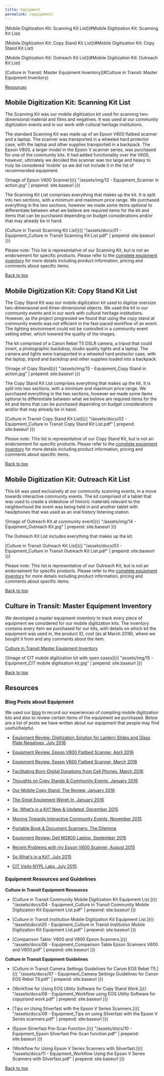 ```yaml
---
title: Equipment
permalink: /equipment/
---
```



<a name="top"></a>

[Mobile Digitization Kit: Scanning Kit List](#Mobile Digitization Kit: Scanning Kit List)

[Mobile Digitization Kit: Copy Stand Kit List](#Mobile Digitization Kit: Copy Stand Kit List)

[Mobile Digitization Kit: Outreach Kit List](#Mobile Digitization Kit: Outreach Kit List)

[Culture in Transit: Master Equipment Inventory](#Culture in Transit: Master Equipment Inventory)

[Resources](#Resources)




## <a class="anchor" name="Mobile Digitization Kit: Scanning Kit List"></a>Mobile Digitization Kit: Scanning Kit List
The Scanning Kit was our mobile digitization kit used for scanning two-dimensional material and films and negatives. It was used at our community digitization events and in our work with cultural heritage institutions.


The standard Scanning Kit was made up of an Epson V600 flatbed scanner and a laptop. The scanner was transported in a wheeled hard protector case, with the laptop and other supplies transported in a backpack. The Epson V800, a larger model in the Epson V scanner series, was purchased for one of the community kits. It had added functionality over the V600, however, ultimately we decided this scanner was too large and heavy to truly be considered ‘mobile’ so we did not include it in the list of recommended equipment.


![Image of Epson V600 Scanner]({{ "/assets/img/12 - Equipment_Scanner in action.jpg" | prepend: site.baseurl }})


The Scanning Kit List comprises everything that makes up the kit. It is split into two sections, with a minimum and maximum price range. We purchased everything in the two sections, however we made some items optional to differentiate between what we believe are required items for the kit and items that can be purchased depending on budget considerations and/or that may already be in hand.


[Culture in Transit Scanning Kit List]({{ "/assets/docs/01 - Equipment_Culture in Transit Scanning Kit List.pdf" | prepend: site.baseurl }})


Please note: This list is representative of our Scanning Kit, but is not an endorsement for specific products. Please refer to the [complete equipment inventory](https://docs.google.com/spreadsheets/d/1ASXu0ps3BrqrjYUC8LhvxPvBK6h6OCs9qLuDLNxKu0c/edit?usp=sharing) for more details including product information, pricing and comments about specific items.



[Back to top](#top)




## <a class="anchor" name="Mobile Digitization Kit: Copy Stand Kit List"></a>Mobile Digitization Kit: Copy Stand Kit List
The Copy Stand Kit was our mobile digitization kit used to digitize oversize two-dimensional and three-dimensional objects. We used the kit in our community events and in our work with cultural heritage institutions. However, as the project progressed we found that using the copy stand at community events was not efficient in the fast-paced workflow of an event. The lighting environment could not be controlled in a community event setting either, which lowered the quality of the images.


The kit comprised of a Canon Rebel T5 DSLR camera, a tripod that could invert, a photographic backdrop, studio quality lights and a laptop. The camera and lights were transported in a wheeled hard protector case, with the laptop, tripod and backdrop and other supplies loaded into a backpack.


![Image of Copy Stand]({{ "/assets/img/13 - Equipment_Copy Stand in action.jpg" | prepend: site.baseurl }})


The Copy Stand Kit List comprises everything that makes up the kit. It is split into two sections, with a minimum and maximum price range. We purchased everything in the two sections, however we made some items optional to differentiate between what we believe are required items for the kit and items that can be purchased depending on budget considerations and/or that may already be in hand.


[Culture in Transit Copy Stand Kit List]({{ "/assets/docs/02 - Equipment_Culture in Transit Copy Stand Kit List.pdf" | prepend: site.baseurl }})


Please note: This list is representative of our Copy Stand Kit, but is not an endorsement for specific products. Please refer to the [complete equipment inventory](https://docs.google.com/spreadsheets/d/1ASXu0ps3BrqrjYUC8LhvxPvBK6h6OCs9qLuDLNxKu0c/edit?usp=sharing) for more details including product information, pricing and comments about specific items.



[Back to top](#top)




## <a class="anchor" name="Mobile Digitization Kit: Outreach Kit List"></a>Mobile Digitization Kit: Outreach Kit List
This kit was used exclusively at our community scanning events, in a move towards interactive community events. The kit comprised of a tablet that was used to create a slideshow of historic materials relevant to the neighborhood the event was being held in and another tablet with headphones that was used as an oral history listening station.


![Image of Outreach Kit at community event]({{ "/assets/img/14 - Equipment_Outreach Kit.jpg" | prepend: site.baseurl }})


The Outreach Kit List includes everything that makes up the kit.


[Culture in Transit Outreach Kit List]({{ "/assets/docs/03 - Equipment_Culture in Transit Outreach Kit List.pdf" | prepend: site.baseurl }})


Please note: This list is representative of our Outreach Kit, but is not an endorsement for specific products. Please refer to the [complete equipment inventory](https://docs.google.com/spreadsheets/d/1ASXu0ps3BrqrjYUC8LhvxPvBK6h6OCs9qLuDLNxKu0c/edit?usp=sharing) for more details including product information, pricing and comments about specific items.



[Back to top](#top)




## <a class="anchor" name="Culture in Transit: Master Equipment Inventory"></a>Culture in Transit: Master Equipment Inventory
We developed a master equipment inventory to track every piece of equipment we considered for our mobile digitization kits. The inventory contains every item we purchased for our kits, with details on which kit the equipment was used in, the product ID, cost (as at March 2016), where we bought it from and any comments about the item.


[Culture in Transit Master Equipment Inventory](https://docs.google.com/spreadsheets/d/1ASXu0ps3BrqrjYUC8LhvxPvBK6h6OCs9qLuDLNxKu0c/edit?usp=sharing)


![Image of CIT mobile digitization kit with open cases]({{ "assets/img/15 - Equipment_CIT mobile digitisation kit.jpg" | prepend: site.baseurl }})



[Back to top](#top)




## <a class="anchor" name="Resources"></a>Resources



### Blog Posts about Equipment

We used our [blog](http://www.mnylc.org/cit/) to record our experiences of compiling mobile digitization kits and also to review certain items of the equipment we purchased. Below are a list of posts we have written about our equipment that people may find useful/helpful.



- [Equipment Review: Digitization Solution for Lantern Slides and Glass Plate Negatives, July 2016](http://www.mnylc.org/cit/?p=829)

- [Equipment Review: Epson V800 Flatbed Scanner, April 2016](http://www.mnylc.org/cit/?p=776)

- [Equipment Review: Epson V600 Flatbed Scanner, March 2016](http://www.mnylc.org/cit/?p=759)

- [Facilitating Born-Digital Donations from Cell Phones, March 2016](http://www.mnylc.org/cit/?p=703)

- [Thoughts on Copy Stands & Community Events, January 2016](http://www.mnylc.org/cit/?p=610)

- [Our Mobile Copy Stand: The Review, January 2016](http://www.mnylc.org/cit/?p=599)

- [The Great Equipment Weigh In, January 2016](http://www.mnylc.org/cit/?p=568)

- [So, What’s in a Kit? New & Updated, December 2015](http://www.mnylc.org/cit/?p=511)

- [Moving Towards Interactive Community Events, November 2015](http://www.mnylc.org/cit/?p=478)

- [Portable Book & Document Scanners: The Dilemma](http://www.mnylc.org/cit/?p=388)

- [Equipment Review: Dell M2800 Laptop, September 2015](http://www.mnylc.org/cit/?p=300)

- [Recent Problems with my Epson V600 Scanner, August 2015](http://www.mnylc.org/cit/?p=242)

- [So What’s in a Kit?, July 2015](http://www.mnylc.org/cit/?p=185)

- [CIT Visits NYPL Labs, July 2015](http://www.mnylc.org/cit/?p=164)




### Equipment Resources and Guidelines


**Culture in Transit Equipment Resources**


- [Culture in Transit Community Mobile Digitization Kit Equipment List.]({{ "/assets/docs/04 - Equipment_Culture in Transit Community Mobile Digitization Kit Equipment List.pdf" | prepend: site.baseurl }})

- [Culture in Transit Institution Mobile Digitization Kit Equipment List.]({{ "/assets\docs\05 - Equipment_Culture in Transit Institution Mobile Digitization Kit Equipment List.pdf" | prepend: site.baseurl }})

- [Comparison Table: V600 and V800 Epson Scanners.]({{ "/assets/docs/06 - Equipment_Comparison Table Epson Scanners V600 and V800.pdf" | prepend: site.baseurl }})




**Culture in Transit Equipment Guidelines**


- [Culture in Transit Camera Settings Guidelines for Canon EOS Rebel T5.]({{ "/assets/docs/07 - Equipment_Camera Settings Guidelines for Canon EOS Rebel T5.pdf" | prepend: site.baseurl }})

- [Workflow for Using EOS Utility Software for Copy Stand Work.]({{ "/assets/docs/08 - Equipment_Workflow using EOS Utility Software for copystand work.pdf" | prepend: site.baseurl }})

- [Tips on Using Silverfast with the Epson V Series Scanners.]({{ "/assets/docs/09 - Equipment_Tips on using Silverfast with the Epson V Series scanners.pdf" | prepend: site.baseurl }})

- [Epson Silverfast Pre-Scan Function.]({{ "/assets/docs/10 - Equipment_Epson Silverfast Pre-Scan function.pdf" | prepend: site.baseurl }})

- [Workflow for Using Epson V Series Scanners with Silverfast.]({{ "/assets/docs/11 - Equipment_Workflow Using the Epson V Series Scanners with Silverfast.pdf" | prepend: site.baseurl }})




[Back to top](#top)
